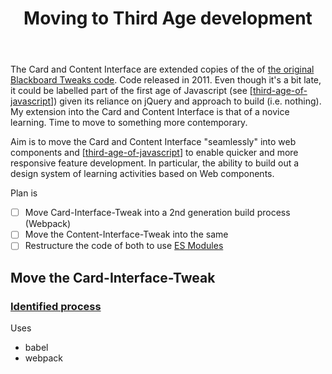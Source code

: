 ﻿---
title: Moving to Third Age development
---
The Card and Content Interface are extended copies of the of [the original Blackboard Tweaks code](https://tweaks.github.io/Tweaks/index.html). Code released in 2011. Even though it's a bit late, it could be labelled part of the first age of Javascript (see [[third-age-of-javascript]]) given its reliance on jQuery and approach to build (i.e. nothing). My extension into the Card and Content Interface is that of a novice learning.  Time to move to something more contemporary.

Aim is to move the Card and Content Interface "seamlessly" into web components and [[third-age-of-javascript]] to enable quicker and more responsive feature development. In particular, the ability to build out a design system of learning activities based on Web components.

Plan is

- [ ] Move Card-Interface-Tweak into a 2nd generation build process (Webpack)
- [ ] Move the Content-Interface-Tweak into the same 
- [ ] Restructure the code of both to use [ES Modules](https://hacks.mozilla.org/2018/03/es-modules-a-cartoon-deep-dive/)

## Move the Card-Interface-Tweak

### [Identified process](https://www.sitepoint.com/es6-babel-webpack/)

Uses

- babel
- webpack

[//begin]: # "Autogenerated link references for markdown compatibility"
[third-age-of-javascript]: third-age-of-javascript "Third age of Javascript"
[//end]: # "Autogenerated link references"